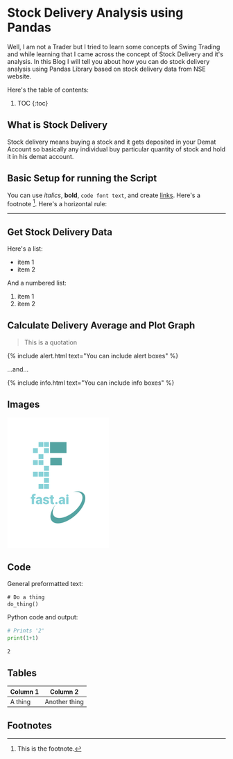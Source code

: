 # Stock Delivery Analysis using Pandas

Well, I am not a Trader but I tried to learn some concepts of Swing Trading and while learning that I came across the concept of Stock Delivery and it's analysis.
In this Blog I will tell you about how you can do stock delivery analysis using Pandas Library based on stock delivery data from NSE website.

Here's the table of contents:

1. TOC
{:toc}

## What is Stock Delivery
Stock delivery means buying a stock and it gets deposited in your Demat Account so basically any individual buy particular quantity of stock and hold it in his demat account. 

## Basic Setup for running the Script

You can use *italics*, **bold**, `code font text`, and create [links](https://www.markdownguide.org/cheat-sheet/). Here's a footnote [^1]. Here's a horizontal rule:

---

## Get Stock Delivery Data 

Here's a list:

- item 1
- item 2

And a numbered list:

1. item 1
1. item 2

## Calculate Delivery Average and Plot Graph

> This is a quotation

{% include alert.html text="You can include alert boxes" %}

...and...

{% include info.html text="You can include info boxes" %}

## Images

![](/images/logo.png "fast.ai's logo")

## Code

General preformatted text:

    # Do a thing
    do_thing()

Python code and output:

```python
# Prints '2'
print(1+1)
```

    2

## Tables

| Column 1 | Column 2 |
|-|-|
| A thing | Another thing |

## Footnotes

[^1]: This is the footnote.

